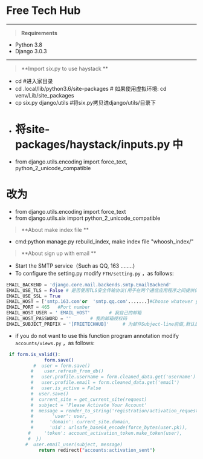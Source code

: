# Free Tech Hub

---

> **Requirements**

- Python 3.8
- Django 3.0.3

---
> **Import six.py to use haystack **
- cd #进入家目录
- cd .local/lib/python3.6/site-packages # 如果使用虚拟环境: cd venv/Lib/site_packages
- cp six.py django/utils #将six.py拷贝进django/utils/目录下
- # 将site-packages/haystack/inputs.py 中
- from django.utils.encoding import force_text, python_2_unicode_compatible
# 改为
- from django.utils.encoding import force_text
- from django.utils.six import python_2_unicode_compatible


> **About make index file **
- cmd:python manage.py rebuild_index, make index file "whoosh_index/"
> **About sign up with email **
-  Start the SMTP service（Such as QQ, 163 ........)
-  To configure the setting.py
modify   `FTH/setting.py` ，as follows:

```python
EMAIL_BACKEND = 'django.core.mail.backends.smtp.EmailBackend'
EMAIL_USE_TLS = False # 是否使用TLS安全传输协议(用于在两个通信应用程序之间提供保密性和数据完整性。)
EMAIL_USE_SSL = True 
EMAIL_HOST = ['smtp.163.com'or  'smtp.qq.com'.......]#Choose whatever you use
EMAIL_PORT = 465   #Port number
EMAIL_HOST_USER = ' EMAIL_HOST'       # 我自己的邮箱
EMAIL_HOST_PASSWORD = ''       # 我的邮箱授权码
EMAIL_SUBJECT_PREFIX = '[FREETECHHUB]'     # 为邮件Subject-line前缀,默认是'[django]'
```
- if you do not want to use this function
program annotation  modify    `accounts/views.py` ，as follows: 
```bash
 if form.is_valid():
              form.save()
          #  user = form.save()
         #    user.refresh_from_db()
         #   user.profile.username = form.cleaned_data.get('username')
         #   user.profile.email = form.cleaned_data.get('email')
         #   user.is_active = False
         #  user.save()
         #  current_site = get_current_site(request)
         #  subject = 'Please Activate Your Account'
         #  message = render_to_string('registration/activation_request.html', {
         #       'user': user,
         #      'domain': current_site.domain,
         #      'uid': urlsafe_base64_encode(force_bytes(user.pk)),
        #     'token': account_activation_token.make_token(user),
        #  })
       #  user.email_user(subject, message)
            return redirect("accounts:activation_sent")
```

